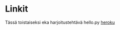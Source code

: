# Linkit

Tässä toistaiseksi eka harjoitustehtävä hello.py 
[heroku](https://medi-tyovuorolista-harjoitus.herokuapp.com/)
